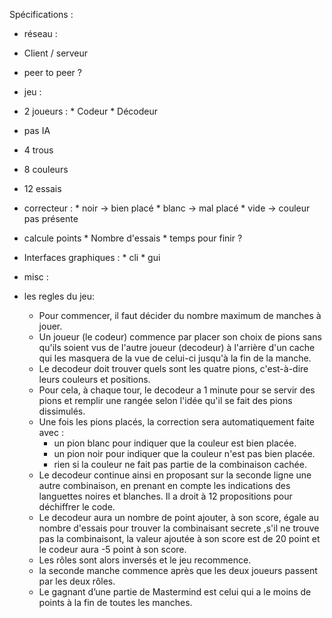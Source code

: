 Spécifications :

- réseau :
 - Client / serveur
 - peer to peer ?
 
- jeu :
 - 2 joueurs :
        * Codeur 
        * Décodeur
 - pas IA
 - 4 trous
 - 8 couleurs
 - 12 essais
 - correcteur :
        * noir -> bien placé
        * blanc -> mal placé
        * vide -> couleur pas présente
 - calcule points
        * Nombre d'essais
        * temps pour finir ?
 - Interfaces graphiques :
        * cli
        * gui
    
    
    
    
- misc : 

- les regles du jeu:
    - Pour commencer, il faut décider du nombre maximum de manches à jouer.  
    - Un joueur (le codeur) commence par placer son choix de pions sans qu'ils soient vus de l'autre joueur (decodeur) à l'arrière d'un cache qui les masquera de la vue de celui-ci jusqu'à la fin de la manche.
    - Le decodeur doit trouver quels sont les quatre pions, c'est-à-dire leurs couleurs et positions.
    - Pour cela, à chaque tour, le decodeur a 1 minute pour se servir des pions et remplir une rangée selon l'idée qu'il se fait des pions dissimulés.
    - Une fois les pions placés, la correction sera automatiquement faite avec : 
        * un pion blanc pour indiquer que la couleur est bien placée.
        * un pion noir pour indiquer que la couleur n'est pas bien placée.
        * rien si la couleur ne fait pas partie de la combinaison cachée.
    - Le decodeur continue ainsi en proposant sur la seconde ligne une autre combinaison, en prenant en compte les indications des languettes noires et blanches. Il a droit à 12 propositions pour déchiffrer le code.
    - Le decodeur aura un nombre de point ajouter, à son score, égale au nombre d'essais pour trouver la combinaisant secrete ,s'il ne trouve pas la combinaisont, la valeur ajoutée à son score  est de 20 point et le codeur aura -5 point à son score.
    - Les rôles sont alors inversés et le jeu recommence.
    - la seconde manche commence après que les deux joueurs passent par les deux rôles.
    - Le gagnant d’une partie de Mastermind est celui qui a le moins de points à la fin de toutes les manches.
    
